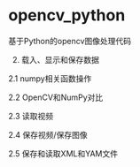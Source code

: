 # opencv_python
基于Python的opencv图像处理代码
  
 2. 载入、显示和保存数据  
  
  2.1 numpy相关函数操作  
  
  2.2 OpenCV和NumPy对比
  
  2.3 读取视频
  
  2.4 保存视频/保存图像
  
  2.5 保存和读取XML和YAM文件
